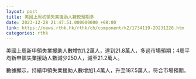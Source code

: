 ```yaml
---
layout: post
title: 美國上周初領失業援助人數較預期多
date: 2023-12-28 21:47:51.000000000 +08:00
link: https://news.rthk.hk/rthk/ch/component/k2/1734119-20231228.htm
categories: rthk
---
```


美國上周新申領失業援助人數增加1.2萬人，達到21.8萬人，多過市場預期；4周平均新申領失業援助人數減少250人，減至21.2萬人。

數據顯示，持續申領失業援助人數增加1.4萬人，升至187.5萬人，符合市場預期。
